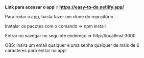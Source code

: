 <strong>Link para acessar o app = https://easy-to-do.netlify.app/</strong>
<div>
<p>Para rodar o app, basta fazer um clone do repositório...</p>
<p>Instalar os pacotes com o comando => npm install</p>
<p>Entrar no navegar no seguinte endereço => http://localhost:3000</p>
<span>OBS: Insira um email qualquer e uma senha qualquer de mais de 6 caracteres para entrar no app!</span>  
</div>
